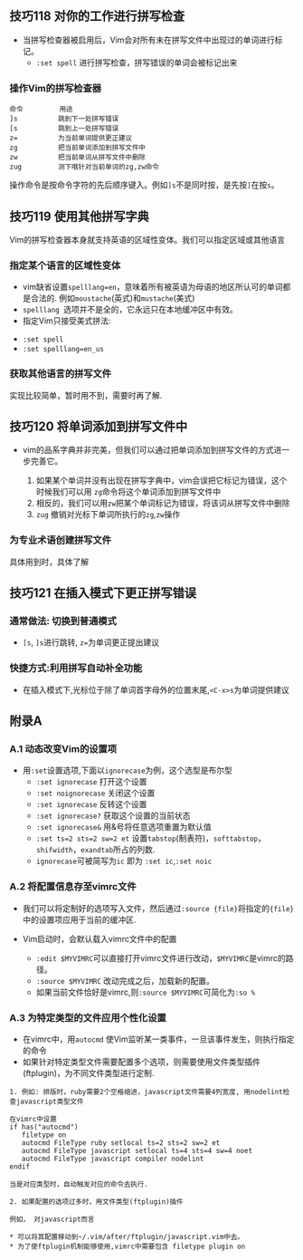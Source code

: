 ## 技巧118 对你的工作进行拼写检查

* 当拼写检查器被启用后，Vim会对所有未在拼写文件中出现过的单词进行标记。
    + `:set spell` 进行拼写检查，拼写错误的单词会被标记出来

    
### 操作Vim的拼写检查器

```
命令         用途
]s          跳到下一处拼写错误
[s          跳到上一处拼写错误
z=          为当前单词提供更正建议
zg          把当前单词添加到拼写文件中
zw          把当前单词从拼写文件中删除
zug         测下哦针对当前单词的zg,zw命令
```
操作命令是按命令字符的先后顺序键入。例如`]s`不是同时按，是先按`]`在按`s`。


## 技巧119 使用其他拼写字典

Vim的拼写检查器本身就支持英语的区域性变体。我们可以指定区域或其他语言

### 指定某个语言的区域性变体

* vim缺省设置`spelllang=en`，意味着所有被英语为母语的地区所认可的单词都是合法的. 例如`moustache`(英式)和`mustache`(美式)
* `spelllang `选项并不是全的，它永远只在本地缓冲区中有效。
*  指定Vim只接受美式拼法:
 + `:set spell`
 + `:set spelllang=en_us`

### 获取其他语言的拼写文件

实现比较简单，暂时用不到，需要时再了解.


## 技巧120 将单词添加到拼写文件中

* vim的品系字典并非完美，但我们可以通过把单词添加到拼写文件的方式进一步完善它。

  1. 如果某个单词并没有出现在拼写字典中，vim会误把它标记为错误，这个时候我们可以用 `zg`命令将这个单词添加到拼写文件中
  2. 相反的，我们可以用`zw`把某个单词标记为错误，将该词从拼写文件中删除
  3. `zug` 撤销对光标下单词所执行的`zg`,`zw`操作

### 为专业术语创建拼写文件

具体用到时，具体了解


## 技巧121 在插入模式下更正拼写错误

### 通常做法: 切换到普通模式

* `[s`, `]s`进行跳转, `z=`为单词更正提出建议

### 快捷方式:利用拼写自动补全功能

* 在插入模式下,光标位于除了单词首字母外的位置末尾,`<C-x>s`为单词提供建议


## 附录A

### A.1 动态改变Vim的设置项

* 用`:set`设置选项,下面以`ignorecase`为例，这个选型是布尔型
    + `:set ignorecase` 打开这个设置
    + `:set noignorecase` 关闭这个设置
    + `:set ignorecase` 反转这个设置
    + `:set ignorecase?` 获取这个设置的当前状态
    + `:set ignorecase&` 用&号将任意选项重置为默认值
    + `:set ts=2 sts=2 sw=2 et` 设置`tabstop`(制表符)，`softtabstop`，`shifwidth`，`exandtab`所占的列数.
    + `ignorecase`可被简写为`ic` 即为 `:set ic`,`:set noic`
    
    
### A.2 将配置信息存至vimrc文件

* 我们可以将定制好的选项写入文件，然后通过`:source {file}`将指定的`{file}`中的设置项应用于当前的缓冲区.

* Vim启动时，会默认载入vimrc文件中的配置
   + `:edit $MYVIMRC`可以直接打开vimrc文件进行改动，`$MYVIMRC`是vimrc的路径。
   + `:source $MYVIMRC` 改动完成之后，加载新的配置。
   + 如果当前文件恰好是vimrc,则`:source $MYVIMRC`可简化为`:so %`
   
### A.3 为特定类型的文件应用个性化设置

* 在vimrc中，用`autocmd` 使Vim监听某一类事件，一旦该事件发生，则执行指定的命令
* 如果针对特定类型文件需要配置多个选项，则需要使用文件类型插件(ftplugin)，为不同文件类型进行定制.

```
1. 例如: 排版时，ruby需要2个空格缩进，javascript文件需要4列宽度, 用nodelint检查javascript类型文件

在vimrc中设置
if has("autocmd")
   filetype on
   autocmd FileType ruby setlocal ts=2 sts=2 sw=2 et
   autocmd FileType javascript setlocal ts=4 sts=4 sw=4 noet
   autocmd FileType javascript compiler nodelint
endif

当是对应类型时，自动触发对应的命令去执行.

2. 如果配置的选项过多时，用文件类型(ftplugin)插件

例如， 对javascript而言

* 可以将其配置移动到~/.vim/after/ftplugin/javascript.vim中去。
* 为了使ftplugin机制能够使用,vimrc中需要包含 filetype plugin on 



```

